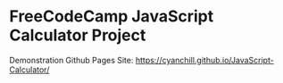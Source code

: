 # FreeCodeCamp JavaScript Calculator Project

Demonstration Github Pages Site: https://cyanchill.github.io/JavaScript-Calculator/